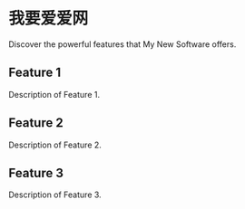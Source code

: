 # 我要爱爱网

Discover the powerful features that My New Software offers.

## Feature 1

Description of Feature 1.

## Feature 2

Description of Feature 2.

## Feature 3

Description of Feature 3.
